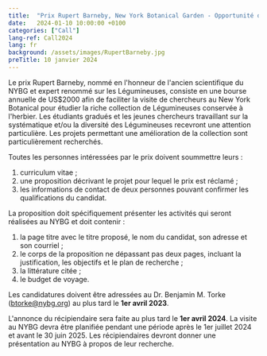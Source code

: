 ```yaml
---
title:  "Prix Rupert Barneby, New York Botanical Garden - Opportunité de Financement"
date:   2024-01-10 10:00:00 +0100
categories: ["Call"]
lang-ref: Call2024
lang: fr
background: /assets/images/RupertBarneby.jpg
preTitle: 10 janvier 2024
---
```


Le prix Rupert Barneby, nommé en l'honneur de l'ancien scientifique du NYBG et expert renommé sur les Légumineuses, consiste en une bourse annuelle de US$2000 afin de faciliter la visite de chercheurs au New York Botanical pour étudier la riche collection de Légumineuses conservée à l'herbier. Les étudiants gradués et les jeunes chercheurs travaillant sur la systématique et/ou la diversité des Légumineuses recevront une attention particulière. Les projets permettant une amélioration de la collection sont particulièrement recherchés.

Toutes les personnes intéressées par le prix doivent soummettre leurs :
1) curriculum vitae ;
2) une proposition décrivant le projet pour lequel le prix est réclamé ;
3) les informations de contact de deux personnes pouvant confirmer les qualifications du candidat.

La proposition doit spécifiquement présenter les activités qui seront réalisées au NYBG et doit contenir :
1) la page titre avec le titre proposé, le nom du candidat, son adresse et son courriel ;
2) le corps de la proposition ne dépassant pas deux pages, incluant la justification, les objectifs et le plan de recherche ;
3) la littérature citée ;
4) le budget de voyage.

Les candidatures doivent être adressées au Dr. Benjamin M. Torke (<btorke@nybg.org>) au plus tard le **1er avril 2023**.

L'annonce du récipiendaire sera faite au plus tard le **1er avril 2024**. La visite au NYBG devra être planifiée pendant une période après le 1er juillet 2024 et avant le 30 juin 2025. Les récipiendaires devront donner une présentation au NYBG à propos de leur recherche.